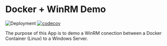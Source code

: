 # Docker + WinRM Demo

![Deployment](https://github.com/pkeech/Docker-WinRM-Demo/workflows/Deployment/badge.svg)
[![codecov](https://codecov.io/gh/pkeech/Docker-WinRM-Demo/branch/master/graph/badge.svg)](https://codecov.io/gh/pkeech/Docker-WinRM-Demo)

The purpose of this App is to demo a WinRM conection between a Docker Container (Linux) to a Windows Server.
